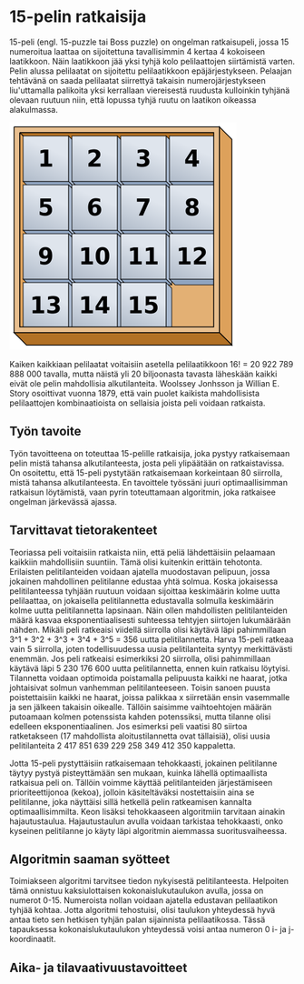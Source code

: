 15-pelin ratkaisija
=======

15-peli (engl. 15-puzzle tai Boss puzzle) on ongelman ratkaisupeli, jossa 15 numeroitua laattaa on sijoitettuna tavallisimmin
4 kertaa 4 kokoiseen laatikkoon. Näin laatikkoon jää yksi tyhjä kolo pelilaattojen siirtämistä varten. Pelin alussa pelilaatat on sijoitettu pelilaatikkoon
epäjärjestykseen. Pelaajan tehtävänä on saada pelilaatat siirrettyä takaisin numerojärjestykseen liu'uttamalla palikoita yksi
kerrallaan viereisestä ruudusta kulloinkin tyhjänä olevaan ruutuun niin, että lopussa tyhjä ruutu on laatikon oikeassa 
alakulmassa. 

![ratkaistu peli](15-puzzle.png)

Kaiken kaikkiaan pelilaatat voitaisiin asetella pelilaatikkoon 16! = 20 922 789 888 000 tavalla, mutta näistä yli 20 biljoonasta tavasta läheskään kaikki eivät ole pelin mahdollisia alkutilanteita. Woolssey Jonhsson ja Willian E. Story osoittivat vuonna 1879, että vain puolet kaikista mahdollisista pelilaattojen kombinaatioista on sellaisia joista peli voidaan ratkaista.

Työn tavoite
-------

Työn tavoitteena on toteuttaa 15-pelille ratkaisija, joka pystyy ratkaisemaan pelin mistä tahansa alkutilanteesta, josta peli ylipäätään on ratkaistavissa. On osoitettu, että 15-peli pystytään ratkaisemaan korkeintaan 80 siirrolla, mistä tahansa alkutilanteesta. En tavoittele työssäni juuri optimaallisimman ratkaisun löytämistä, vaan pyrin toteuttamaan algoritmin, joka ratkaisee ongelman järkevässä ajassa.

Tarvittavat tietorakenteet
-------

Teoriassa peli voitaisiin ratkaista niin, että peliä lähdettäisiin pelaamaan kaikkiin mahdollisiin suuntiin. Tämä olisi kuitenkin erittäin tehotonta. Erilaisten pelitilanteiden voidaan ajatella muodostavan pelipuun, jossa jokainen mahdollinen pelitilanne edustaa yhtä solmua. Koska jokaisessa pelitilanteessa tyhjään ruutuun voidaan sijoittaa keskimäärin kolme uutta pelilaattaa, on jokaisella pelitilannetta edustavalla solmulla keskimäärin kolme uutta pelitilannetta lapsinaan. Näin ollen mahdollisten pelitilanteiden määrä kasvaa eksponentiaalisesti suhteessa tehtyjen siirtojen lukumäärään nähden. Mikäli peli ratkeaisi viidellä siirrolla olisi käytävä läpi pahimmillaan 3^1 + 3^2 + 3^3 + 3^4 + 3^5 = 356 uutta pelitilannetta. Harva 15-peli ratkeaa vain 5 siirrolla, joten todellisuudessa uusia pelitilanteita syntyy merkittävästi enemmän. Jos peli ratkeaisi esimerkiksi 20 siirrolla, olisi pahimmillaan käytävä läpi 5 230 176 600 uutta pelitilannetta, ennen kuin ratkaisu löytyisi. Tilannetta voidaan optimoida poistamalla pelipuusta kaikki ne haarat, jotka johtaisivat solmun vanhemman pelitilanteeseen. Toisin sanoen puusta poistettaisiin kaikki ne haarat, joissa palikkaa x siirretään ensin vasemmalle ja sen jälkeen takaisin oikealle. Tällöin saisimme vaihtoehtojen määrän putoamaan kolmen potenssista kahden potenssiksi, mutta tilanne olisi edelleen eksponentiaalinen. Jos esimerksi peli vaatisi 80 siirtoa ratketakseen (17 mahdollista aloitustilannetta ovat tällaisiä), olisi uusia pelitilanteita 2 417 851 639 229 258 349 412 350 kappaletta. 

Jotta 15-peli pystyttäisiin ratkaisemaan tehokkaasti, jokainen pelitilanne täytyy pystyä pisteyttämään sen mukaan, kuinka lähellä optimaallista ratkaisua peli on. Tällöin voimme käyttää pelitilanteiden järjestämiseen prioriteettijonoa (kekoa), jolloin käsiteltäväksi nostettaisiin aina se pelitilanne, joka näyttäisi sillä hetkellä pelin ratkeamisen kannalta optimaallisimmilta. Keon lisäksi tehokkaaseen algoritmiin tarvitaan ainakin hajautustaulua. Hajautustaulun avulla voidaan tarkistaa tehokkaasti, onko kyseinen pelitilanne jo käyty läpi algoritmin aiemmassa suoritusvaiheessa.

Algoritmin saaman syötteet
-------

Toimiakseen algoritmi tarvitsee tiedon nykyisestä pelitilanteesta. Helpoiten tämä onnistuu kaksiulottaisen kokonaislukutaulukon avulla, jossa on numerot 0-15. Numeroista nollan voidaan ajatella edustavan pelilaatikon tyhjää kohtaa. Jotta algoritmi tehostuisi, olisi taulukon yhteydessä hyvä antaa tieto sen hetkisen tyhjän palan sijainnista pelilaatikossa. Tässä tapauksessa kokonaislukutaulukon yhteydessä voisi antaa numeron 0 i- ja j-koordinaatit. 

Aika- ja tilavaativuustavoitteet
-------


